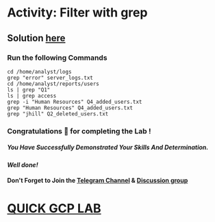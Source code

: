 # Activity: Filter with grep

## Solution [here]()

### Run the following Commands

```
cd /home/analyst/logs
grep "error" server_logs.txt
cd /home/analyst/reports/users
ls | grep "Q1"
ls | grep access
grep -i "Human Resources" Q4_added_users.txt
grep "Human Resources" Q4_added_users.txt
grep "jhill" Q2_deleted_users.txt
```

### Congratulations 🎉 for completing the Lab !

##### *You Have Successfully Demonstrated Your Skills And Determination.*

#### *Well done!*

#### Don't Forget to Join the [Telegram Channel](https://t.me/quickgcplab) & [Discussion group](https://t.me/quickgcplabchats)

# [QUICK GCP LAB](https://www.youtube.com/@quickgcplab)